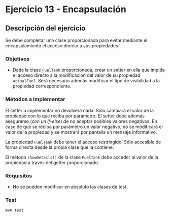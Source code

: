 # Ejercicio 13 - Encapsulación
## Descripción del ejercicio
Se debe completar una clase proporcionada para evitar mediante el encapsulamiento el acceso directo a sus propiedades.

### Objetivos
* Dada la clase ``FuelTank`` proporcionada, crear un setter en ella que impida el acceso directo a la modificación del valor de su 
  propiedad ``actualFuel``. Será necesario además modificar el tipo de visibilidad a la propiedad correspondiente.

### Métodos a implementar
El setter a implementar no devolverá nada. Sólo cambiará el valor de la propiedad con lo que reciba por parámetro.
El setter debe además asegurarse (*con un if-else*) de no aceptar posibles valores negativos. En caso de que se reciba por parámetro un 
valor negativo, no se modificará el valor de la propiedad y se mostrará por pantalla un mensaje informativo.

La propiedad ``FuelTank`` debe tener el acceso restringido. Sólo accesible de forma directa desde la propia clase que la contiene. 

El método ``showDetails()`` de la clase ``FuelTank`` debe acceder al valor de la propiedad a través del getter proporcionado.

### Requisitos
* No se pueden modificar en absoluto las clases de test.

### Test

```
mvn test
```
